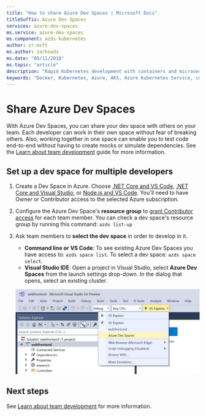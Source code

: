 ```yaml
---
title: "How to share Azure Dev Spaces | Microsoft Docs"
titleSuffix: Azure Dev Spaces
services: azure-dev-spaces
ms.service: azure-dev-spaces
ms.component: azds-kubernetes
author: zr-msft
ms.author: zarhoads
ms.date: "05/11/2018"
ms.topic: "article"
description: "Rapid Kubernetes development with containers and microservices on Azure"
keywords: "Docker, Kubernetes, Azure, AKS, Azure Kubernetes Service, containers"
---
```

# Share Azure Dev Spaces

With Azure Dev Spaces, you can share your dev space with others on your team. Each developer can work in their own space without fear of breaking others. Also, working together in one space can enable you to test code end-to-end without having to create mocks or simulate dependencies. See the [Learn about team development](../team-development-nodejs.md) guide for more information.

## Set up a dev space for multiple developers

1. Create a Dev Space in Azure. Choose [.NET Core and VS Code](../get-started-netcore.md), [.NET Core and Visual Studio](../get-started-netcore-visualstudio.md), or [Node.js and VS Code](../get-started-nodejs.md). You'll need to have Owner or Contributor access to the selected Azure subscription.
1. Configure the Azure Dev Space's **resource group** to [grant Contributor access](/azure/active-directory/role-based-access-control-configure) for each team member. You can check a dev space's resource group by running this command: `azds list-up`
1. Ask team members to **select the dev space** in order to develop in it.
     * **Command line or VS Code**: To see existing Azure Dev Spaces you have access to: `azds space list`. To select a dev space: `azds space select`.
     * **Visual Studio IDE**: Open a project in Visual Studio, select **Azure Dev Spaces** from the launch settings drop-down. In the dialog that opens, select an existing cluster.

    ![Visual Studio launch settings drop-down](../media/get-started-netcore-visualstudio/LaunchSettings.png)

## Next steps

See [Learn about team development](../team-development-nodejs.md) for more information.